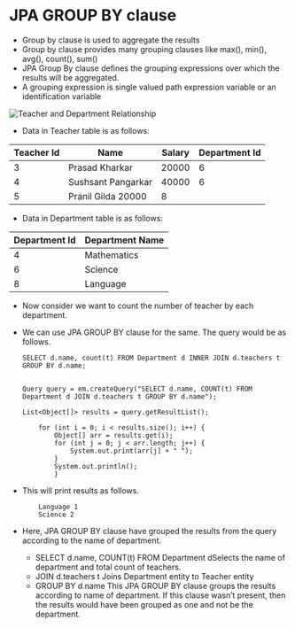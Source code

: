 # JPA GROUP BY clause

-	Group by clause is used to aggregate the results
-	Group by clause provides many grouping clauses like max(), min(), avg(), count(), sum()
-	JPA Group By clause defines the grouping expressions over which the results will be aggregated. 
-	A grouping expression is single valued path expression variable or an identification variable


![Teacher and Department Relationship](http://www.thejavageek.com/wp-content/uploads/2014/04/Outer-join.png)


-	Data in Teacher table is as follows:

Teacher Id| Name | Salary | Department Id
----|---------------|----|-------
3	|Prasad	Kharkar	|20000	|6
4	|Sushsant	Pangarkar	|40000	|6
5	|Pranil	Gilda	20000	|8


-	Data in Department table is as follows:

Department Id | Department Name
----|------------
4	|Mathematics
6	|Science
8	|Language


-	Now consider we want to count the number of teacher by each department.
- 	We can use JPA GROUP BY clause for the same. The query would be as follows.

		SELECT d.name, count(t) FROM Department d INNER JOIN d.teachers t GROUP BY d.name;
		
		
		Query query = em.createQuery("SELECT d.name, COUNT(t) FROM Department d JOIN d.teachers t GROUP BY d.name");

		List<Object[]> results = query.getResultList();

			for (int i = 0; i < results.size(); i++) {
				Object[] arr = results.get(i);
				for (int j = 0; j < arr.length; j++) {
					System.out.print(arr[j] + " ");
				}
				System.out.println();
				}

		
-	This will print results as follows.

	
			Language 1 
			Science 2 		


 -	Here, JPA GROUP BY clause have grouped the results from the query according to the name of department.

	-	SELECT d.name, COUNT(t) FROM Department dSelects the name of department and total count of teachers.
	-	JOIN d.teachers t Joins Department entity to Teacher entity
	-	GROUP BY d.name This JPA GROUP BY clause groups the results according to name of department. If this clause wasn’t present, then the results would have been grouped as one and not be the department.